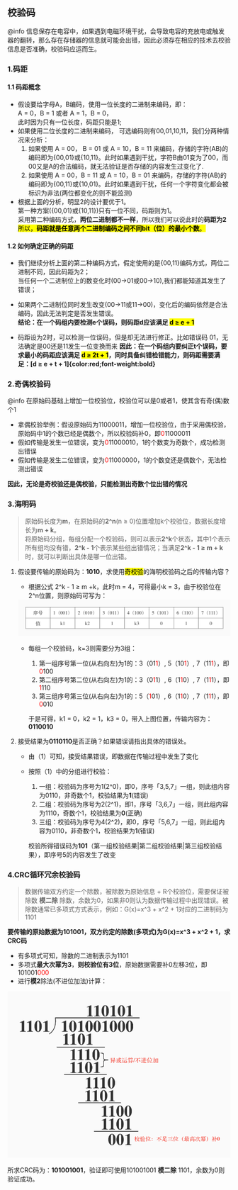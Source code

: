 ## 校验码

@info 信息保存在电容中，如果遇到电磁环境干扰，会导致电容的充放电或触发器的翻转，那么存在存储器的信息就可能会出错，因此必须存在相应的技术去校验信息是否准确，校验码应运而生。

### 1.码距
#### 1.1 码距概念
* 假设要给字母A，B编码，使用一位长度的二进制来编码，即：<br/>A = 0，B = 1 或者 A = 1，B = 0，<br/>此时因为只有一位长度，码距只能是1;
* 如果使用二位长度的二进制来编码， 可选编码则有00,01,10,11，我们分两种情况来分析：
  1. 如果使用 A = 00， B = 01 或 A = 10，B = 11 来编码，存储的字符(AB)的编码即为{00,01}或{10,11}。此时如果遇到干扰，字符B由01变为了00，而00又是A的合法编码，就无法验证是否存储的内容发生过变化了.
  2. 如果使用 A = 00，B = 11 或 A = 10，B = 01 来编码，存储的字符(AB)的编码即为{00,11}或{10,01}。此时如果遇到干扰，任何一个字符变化都会被标识为非法(两位都变化的则不能监测)
* 根据上面的分析，明显2的设计要优于1。<br/>第一种方案({00,01}或{10,11})只有一位不同，码距则为1。<br/>采用第二种编码方式，**两位二进制都不一样**，所以我们可以说此时的**码距为2**<br/><mark>所以，**码距就是任意两个二进制编码之间不同bit（位）的最小个数**。</mark>


#### 1.2 如何确定正确的码距

- 我们继续分析上面的第二种编码方式，假定使用的是{00,11}编码方式，两位二进制不同，因此码距为2；<br/>当任何一个二进制位上的数变化时(00->01或00->10),我们都能知道其发生了错误；
- 如果两个二进制位同时发生改变(00->11或11->00)，变化后的编码依然是合法编码，因此无法判定是否发生错误。<br/>
**结论：在一个码组内要检测e个误码，则码距d应该满足 <mark>d ≥ e + 1</mark>**

- 码距设为2时，可以检测一位误码，但是却无法进行修正。比如错误码 01，无法确定是00还是11发生一位变换而来
**因此：在一个码组内要纠正t个误码，要求最小的码距应该满足 <mark>d ≥ 2t + 1</mark>，同时具备纠错检错能力，则码距需要满足：[d ≥ e + t + 1]{color:red;font-weight:bold}**

### 2.奇偶校验码

@info 在原始码基础上增加一位校验位，校验位可以是0或者1，使其含有奇(偶)数个1

* 拿偶校验举例：假设原始码为11000011，增加一位校验位，由于采用偶校验，原始码中1的个数已经是偶数个，所以校验码补0，即<span style="color:red">0</span>11000011
* 假如传输是发生一位错误，变为<span style="color:red">0</span>11000010，1的个数变为奇数个，成功检测出错误
* 假如传输是发生二位错误，变为<span style="color:red">0</span>11000000，1的个数变还是偶数个，无法检测出错误

**因此，无论是奇校验还是偶校验，只能检测出奇数个位出错的情况**



### 3.海明码

> 原始码长度为**m**，在原始码的**2^n**(n ≥ 0)位置增加k个校验位，数据长度增长为**m + k**。<br>将原始码分组，每组分配一个校验码，则可以表示**2^k**个状态，其中1个表示所有组均没有错，**2^k - 1**个表示某些组出错情况；当满足**2^k - 1 ≥ m + k**时，就可以判断出具体是哪一位出错。

1. 假设要传输的原始码为：**1010**，求使用<mark>奇校验</mark>的海明校验码之后的传输内容？

   * 根据公式 2^k - 1 ≥ m +k，此时m = 4，可得最小k = 3，由于校验位在2^n位置，则原始码可写为：
   <img src="/assets/imgs/architect/architecture/checkcode/海明码01.jpg"/>

   * 每组一个校验码，k=3则需要分为3组：

     1. 第一组序号第一位(从右向左)为1的：3（01<span style="color:red">1</span>）, 5（10<span style="color:red">1</span>）, 7（11<span style="color:red">1</span>），即<span style="color:red">0</span>100
     2. 第二组序号第二位(从右向左)为1的：3（0<span style="color:red">1</span>1）, 6（1<span style="color:red">1</span>0）, 7（1<span style="color:red">1</span>1），即<span style="color:red">1</span>110
     3. 第三组序号第三位(从右向左)为1的：5（<span style="color:red">1</span>01）, 6（1<span style="color:red">1</span>0）, 7（1<span style="color:red">1</span>1），即<span style="color:red">0</span>010

     于是可得，k1 = 0，k2 = 1，k3 = 0，带入上图位置，传输内容为：**0110010**

2. 接受结果为**0110110**是否正确？如果错误请指出具体的错误处。

   * 由（1）可知，接受结果错误，即数据在传输过程中发生了变化

   * 按照（1）中的分组进行校验：

     1. 一组：校验码为序号为1(2^0)，即0，序号「3,5,7」一组，则此组内容为0110，非奇数个1，校验结果为**1**(错误)
     2. 二组：校验码为序号为2(2^1)，即1，序号「3,6,7」一组，则此组内容为1110，奇数个1，校验结果为**0**(正确)
     3. 三组：校验码为序号为4(2^2)，即0，序号「5,6,7」一组，则此组内容为0110，非奇数个1，校验结果为**1**(错误)

     校验所得错误码为**101**（第一组校验结果|第二组校验结果|第三组校验结果），即序号5的内容发生了改变


### 4.CRC循环冗余校验码

> 数据传输双方约定一个除数，被除数为原始信息 + R个校验位，需要保证被除数 **模二除** 除数，余数为0，如果非0则认为数据传输过程中出现错误。被除数通常已多项式方式表示，例如：G(x)=x^3 + x^2 + 1对应的二进制码为1101


**要传输的原始数据为101001，双方约定的除数(多项式)为G(x)=x^3 + x^2 + 1，求CRC码**

* 有多项式可知，除数的二进制表示为1101
* 多项式**最大次幂为3**，**则校验位有3位**，原始数据需要补0左移3位，即101001<span style="color:red">000</span>
* 进行**模2**除法(不进位加法)计算：

<img src="/assets/imgs/architect/architecture/checkcode/CRC.jpg">

所求CRC码为：**101001001**，验证即可使用101001001 **模二除** 1101，余数为0则验证成功。